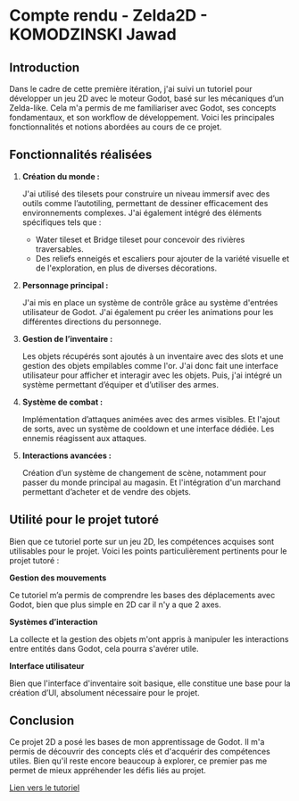 # Compte rendu - Zelda2D - KOMODZINSKI Jawad

## Introduction
Dans le cadre de cette première itération, j'ai suivi un tutoriel pour développer un jeu 2D avec le moteur Godot, basé sur les mécaniques d’un Zelda-like. Cela m'a permis de me familiariser avec Godot, ses concepts fondamentaux, et son workflow de développement. Voici les principales fonctionnalités et notions abordées au cours de ce projet.


## Fonctionnalités réalisées

1. **Création du monde :**

    J'ai utilisé des tilesets pour construire un niveau immersif avec des outils comme l’autotiling, permettant de dessiner efficacement des environnements complexes. J'ai également intégré des éléments spécifiques tels que :
    - Water tileset et Bridge tileset pour concevoir des rivières traversables.
    - Des reliefs enneigés et escaliers pour ajouter de la variété visuelle et de l'exploration, en plus de diverses décorations.

2. **Personnage principal :**

    J'ai mis en place un système de contrôle grâce au système d'entrées utilisateur de Godot. J'ai également pu créer les animations pour les différentes directions du personnege.

3. **Gestion de l’inventaire :**

    Les objets récupérés sont ajoutés à un inventaire avec des slots et une gestion des objets empilables comme l'or. J'ai donc fait une interface utilisateur pour afficher et interagir avec les objets. Puis, j'ai intégré un système permettant d’équiper et d’utiliser des armes.

4. **Système de combat :**

    Implémentation d’attaques animées avec des armes visibles. Et l'ajout de sorts, avec un système de cooldown et une interface dédiée.
    Les ennemis réagissent aux attaques.

5. **Interactions avancées :**

    Création d’un système de changement de scène, notamment pour passer du monde principal au magasin. Et l'intégration d'un marchand permettant d’acheter et de vendre des objets.

## Utilité pour le projet tutoré
Bien que ce tutoriel porte sur un jeu 2D, les compétences acquises sont utilisables pour le projet. Voici les points particulièrement pertinents pour le projet tutoré :

**Gestion des mouvements**

Ce tutoriel m’a permis de comprendre les bases des déplacements avec Godot, bien que plus simple en 2D car il n'y a que 2 axes.

**Systèmes d’interaction**

La collecte et la gestion des objets m'ont appris à manipuler les interactions entre entités dans Godot, cela pourra s'avérer utile.

**Interface utilisateur**

Bien que l'interface d'inventaire soit basique, elle constitue une base pour la création d’UI, absolument nécessaire pour le projet.

## Conclusion
Ce projet 2D a posé les bases de mon apprentissage de Godot. Il m'a permis de découvrir des concepts clés et d'acquérir des compétences utiles. Bien qu'il reste encore beaucoup à explorer, ce premier pas me permet de mieux appréhender les défis liés au projet.

[Lien vers le tutoriel](https://www.youtube.com/watch?v=UaBFRzkETK8)
